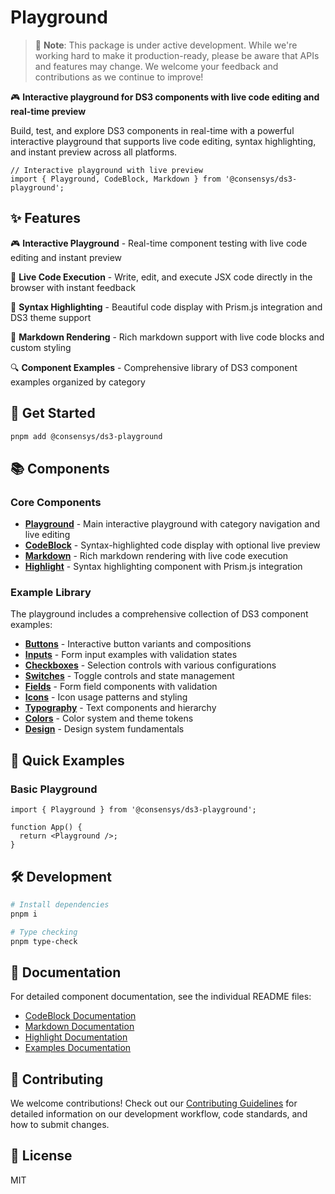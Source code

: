 # Playground

> 🚧 **Note**: This package is under active development. While we're working hard to make it production-ready, please be aware that APIs and features may change. We welcome your feedback and contributions as we continue to improve!

🎮 **Interactive playground for DS3 components with live code editing and real-time preview**

Build, test, and explore DS3 components in real-time with a powerful interactive playground that supports live code editing, syntax highlighting, and instant preview across all platforms.

```tsx
// Interactive playground with live preview
import { Playground, CodeBlock, Markdown } from '@consensys/ds3-playground';
```

## ✨ Features

🎮 **Interactive Playground** - Real-time component testing with live code editing and instant preview

📝 **Live Code Execution** - Write, edit, and execute JSX code directly in the browser with instant feedback

🎨 **Syntax Highlighting** - Beautiful code display with Prism.js integration and DS3 theme support

📖 **Markdown Rendering** - Rich markdown support with live code blocks and custom styling

🔍 **Component Examples** - Comprehensive library of DS3 component examples organized by category

## 🚀 Get Started

```bash
pnpm add @consensys/ds3-playground
```

## 📚 Components

### Core Components

- [**Playground**](src/Playground.tsx) - Main interactive playground with category navigation and live editing
- [**CodeBlock**](src/components/code-block) - Syntax-highlighted code display with optional live preview
- [**Markdown**](src/components/markdown) - Rich markdown rendering with live code execution
- [**Highlight**](src/components/highlight) - Syntax highlighting component with Prism.js integration

### Example Library

The playground includes a comprehensive collection of DS3 component examples:

- [**Buttons**](src/examples/buttons.ts) - Interactive button variants and compositions
- [**Inputs**](src/examples/inputs.ts) - Form input examples with validation states
- [**Checkboxes**](src/examples/checkboxes.ts) - Selection controls with various configurations
- [**Switches**](src/examples/switches.ts) - Toggle controls and state management
- [**Fields**](src/examples/fields.ts) - Form field components with validation
- [**Icons**](src/examples/icons.ts) - Icon usage patterns and styling
- [**Typography**](src/examples/typography.ts) - Text components and hierarchy
- [**Colors**](src/examples/colors.ts) - Color system and theme tokens
- [**Design**](src/examples/design.ts) - Design system fundamentals

## 🎯 Quick Examples

### Basic Playground

```tsx
import { Playground } from '@consensys/ds3-playground';

function App() {
  return <Playground />;
}
```

## 🛠️ Development

```bash
# Install dependencies
pnpm i

# Type checking
pnpm type-check
```

## 📖 Documentation

For detailed component documentation, see the individual README files:

- [CodeBlock Documentation](src/components/code-block/README.md)
- [Markdown Documentation](src/components/markdown/README.md)
- [Highlight Documentation](src/components/highlight/README.md)
- [Examples Documentation](src/examples/README.md)

## 🤝 Contributing

We welcome contributions! Check out our [Contributing Guidelines](../ui/CONTRIBUTING.md) for detailed information on our development workflow, code standards, and how to submit changes.

## 📜 License

MIT
